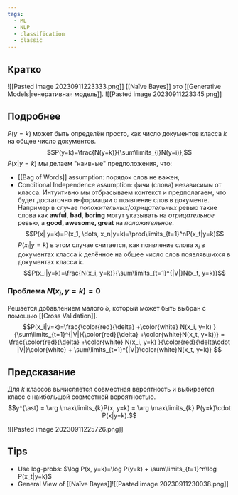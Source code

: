 ```yaml
---
tags:
  - ML
  - NLP
  - classification
  - classic
---
```

## Кратко
![[Pasted image 20230911223333.png]]
[[Naïve Bayes]] это [[Generative Models|генеративная модель]].
![[Pasted image 20230911223345.png]]

## Подробнее
$P(y=k)$ может быть определён просто, как число документов класса $k$ на общее число документов.  
$$P(y=k)=\frac{N(y=k)}{\sum\limits_{i}N(y=i)},$$
$P(x|y=k)$ мы делаем "наивные" предположения, что:
- [[Bag of Words]] assumption: порядок слов не важен,
- Conditional Independence assumption: фичи (слова) независимы от класса.
Интуитивно мы отбрасываем контекст и предполагаем, что будет достаточно информации о появление слов в документе. Например в случае *положительных*/*отрицательных* ревью такие слова как **awful**, **bad**, **boring** могут указывать на *отрицательное* ревью, а **good, awesome, great** на *положительное*.
$$P(x| y=k)=P(x_1, \dots, x_n|y=k)=\prod\limits_{t=1}^nP(x_t|y=k)$$
$P(x_i|y=k)$ в этом случае считается, как появление слова $x_i$ в документах класса $k$ делённое на общее число слов появлявшихся в документах класса $k$.
$$P(x_i|y=k)=\frac{N(x_i, y=k)}{\sum\limits_{t=1}^{|V|}N(x_t, y=k)}$$
### Проблема $N(x_i, y=k)=0$
Решается добавлением малого $\delta$, который может быть выбран с помощью [[Cross Validation]].
$$P(x_i|y=k)=\frac{\color{red}{\delta} +\color{white} N(x_i, y=k)
    }{\sum\limits_{t=1}^{|V|}(\color{red}{\delta} +\color{white}N(x_t, y=k))} =
    \frac{\color{red}{\delta} +\color{white} N(x_i, y=k)
    }{\color{red}{\delta\cdot |V|}\color{white}  + \sum\limits_{t=1}^{|V|}\color{white}N(x_t, y=k)}
$$

## Предсказание
Для $k$ классов вычисляется совместная вероятность и выбирается класс с наибольшой совместной вероятностью.  
$$y^{\ast} = \arg \max\limits_{k}P(x, y=k) = \arg \max\limits_{k} P(y=k)\cdot P(x|y=k).$$

![[Pasted image 20230911225726.png]]

## Tips
- Use log-probs: $\log P(x, y=k)=\log P(y=k) + \sum\limits_{t=1}^n\log P(x_t|y=k)$
- General View of [[Naïve Bayes]]![[Pasted image 20230911230038.png]]